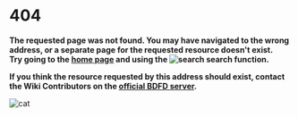 # 404

**The requested page was not found.
You may have navigated to the wrong address, or a separate page for the requested resource doesn't exist.\
Try going to the [home page](./foreword.md) and using the ![search](https://user-images.githubusercontent.com/70456337/206868285-08701c5f-9449-409b-9472-2893f2505ea7.png) search function.**

**If you think the resource requested by this address should exist, contact the Wiki Contributors on the [official BDFD server](https://discord.gg/botdesigner).**

![cat](https://http.cat/404)